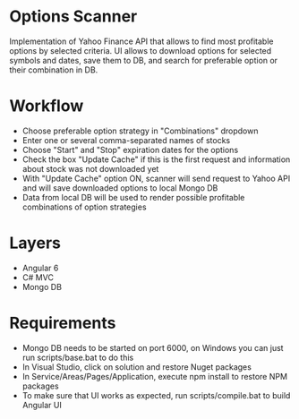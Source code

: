 # Options Scanner

Implementation of Yahoo Finance API that allows to find most profitable options by selected criteria.
UI allows to download options for selected symbols and dates, save them to DB, and search for preferable option or their combination in DB.

# Workflow

- Choose preferable option strategy in "Combinations" dropdown 
- Enter one or several comma-separated names of stocks 
- Choose "Start" and "Stop" expiration dates for the options 
- Check the box "Update Cache" if this is the first request and information about stock was not downloaded yet
- With "Update Cache" option ON, scanner will send request to Yahoo API and will save downloaded options to local Mongo DB 
- Data from local DB will be used to render possible profitable combinations of option strategies 

# Layers

- Angular 6 
- C# MVC 
- Mongo DB

# Requirements

- Mongo DB needs to be started on port 6000, on Windows you can just run scripts/base.bat to do this
- In Visual Studio, click on solution and restore Nuget packages 
- In Service/Areas/Pages/Application, execute npm install to restore NPM packages
- To make sure that UI works as expected, run scripts/compile.bat to build Angular UI 

